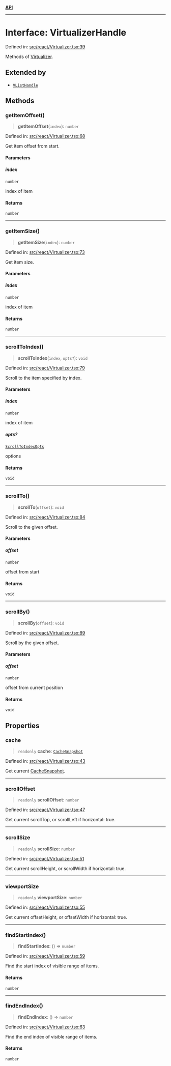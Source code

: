 [**API**](../../API.md)

***

# Interface: VirtualizerHandle

Defined in: [src/react/Virtualizer.tsx:39](https://github.com/inokawa/virtua/blob/34eed8b48e1c1faedc2591408cf599f908a493e8/src/react/Virtualizer.tsx#L39)

Methods of [Virtualizer](../variables/Virtualizer.md).

## Extended by

- [`VListHandle`](VListHandle.md)

## Methods

### getItemOffset()

> **getItemOffset**(`index`): `number`

Defined in: [src/react/Virtualizer.tsx:68](https://github.com/inokawa/virtua/blob/34eed8b48e1c1faedc2591408cf599f908a493e8/src/react/Virtualizer.tsx#L68)

Get item offset from start.

#### Parameters

##### index

`number`

index of item

#### Returns

`number`

***

### getItemSize()

> **getItemSize**(`index`): `number`

Defined in: [src/react/Virtualizer.tsx:73](https://github.com/inokawa/virtua/blob/34eed8b48e1c1faedc2591408cf599f908a493e8/src/react/Virtualizer.tsx#L73)

Get item size.

#### Parameters

##### index

`number`

index of item

#### Returns

`number`

***

### scrollToIndex()

> **scrollToIndex**(`index`, `opts?`): `void`

Defined in: [src/react/Virtualizer.tsx:79](https://github.com/inokawa/virtua/blob/34eed8b48e1c1faedc2591408cf599f908a493e8/src/react/Virtualizer.tsx#L79)

Scroll to the item specified by index.

#### Parameters

##### index

`number`

index of item

##### opts?

[`ScrollToIndexOpts`](ScrollToIndexOpts.md)

options

#### Returns

`void`

***

### scrollTo()

> **scrollTo**(`offset`): `void`

Defined in: [src/react/Virtualizer.tsx:84](https://github.com/inokawa/virtua/blob/34eed8b48e1c1faedc2591408cf599f908a493e8/src/react/Virtualizer.tsx#L84)

Scroll to the given offset.

#### Parameters

##### offset

`number`

offset from start

#### Returns

`void`

***

### scrollBy()

> **scrollBy**(`offset`): `void`

Defined in: [src/react/Virtualizer.tsx:89](https://github.com/inokawa/virtua/blob/34eed8b48e1c1faedc2591408cf599f908a493e8/src/react/Virtualizer.tsx#L89)

Scroll by the given offset.

#### Parameters

##### offset

`number`

offset from current position

#### Returns

`void`

## Properties

### cache

> `readonly` **cache**: [`CacheSnapshot`](CacheSnapshot.md)

Defined in: [src/react/Virtualizer.tsx:43](https://github.com/inokawa/virtua/blob/34eed8b48e1c1faedc2591408cf599f908a493e8/src/react/Virtualizer.tsx#L43)

Get current [CacheSnapshot](CacheSnapshot.md).

***

### scrollOffset

> `readonly` **scrollOffset**: `number`

Defined in: [src/react/Virtualizer.tsx:47](https://github.com/inokawa/virtua/blob/34eed8b48e1c1faedc2591408cf599f908a493e8/src/react/Virtualizer.tsx#L47)

Get current scrollTop, or scrollLeft if horizontal: true.

***

### scrollSize

> `readonly` **scrollSize**: `number`

Defined in: [src/react/Virtualizer.tsx:51](https://github.com/inokawa/virtua/blob/34eed8b48e1c1faedc2591408cf599f908a493e8/src/react/Virtualizer.tsx#L51)

Get current scrollHeight, or scrollWidth if horizontal: true.

***

### viewportSize

> `readonly` **viewportSize**: `number`

Defined in: [src/react/Virtualizer.tsx:55](https://github.com/inokawa/virtua/blob/34eed8b48e1c1faedc2591408cf599f908a493e8/src/react/Virtualizer.tsx#L55)

Get current offsetHeight, or offsetWidth if horizontal: true.

***

### findStartIndex()

> **findStartIndex**: () => `number`

Defined in: [src/react/Virtualizer.tsx:59](https://github.com/inokawa/virtua/blob/34eed8b48e1c1faedc2591408cf599f908a493e8/src/react/Virtualizer.tsx#L59)

Find the start index of visible range of items.

#### Returns

`number`

***

### findEndIndex()

> **findEndIndex**: () => `number`

Defined in: [src/react/Virtualizer.tsx:63](https://github.com/inokawa/virtua/blob/34eed8b48e1c1faedc2591408cf599f908a493e8/src/react/Virtualizer.tsx#L63)

Find the end index of visible range of items.

#### Returns

`number`
